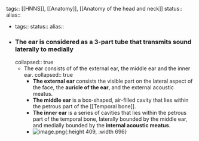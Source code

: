 tags:: [[HNNS]], [[Anatomy]], [[Anatomy of the head and neck]] 
status::
alias::

- tags::
  status::
  alias::
- ### The ear is considered as a 3-part tube that transmits sound laterally to medially
  collapsed:: true
	- The ear consists of of the external ear, the middle ear and the inner ear.
	  collapsed:: true
		- **The external ear** consists the visible part on the lateral aspect of the face, the **auricle of the ear**, and the external acoustic meatus.
		- **The middle ear** is a box-shaped, air-filled cavity that lies within the petrous part of the [[Temporal bone]].
		- **The inner ear** is a series of cavities that lies within the petrous part of the temporal bone, laterally bounded by the middle ear, and medially bounded by the **internal acoustic meatus**.
		- ![image.png](../assets/image_1673411646201_0.png){:height 409, :width 696}